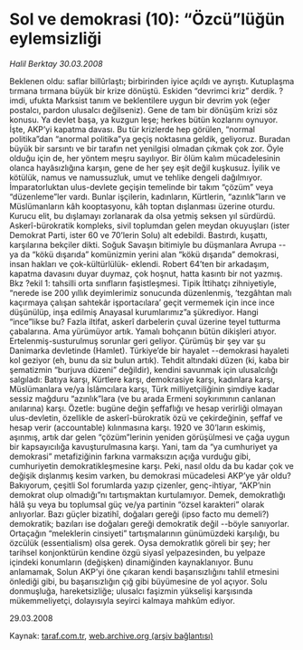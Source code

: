 # Sol ve demokrasi (10): “Özcü”lüğün eylemsizliği

*Halil Berktay 30.03.2008*

<div class="yazi">Beklenen oldu: saflar billûrlaştı; birbirinden iyice açıldı ve ayrıştı. Kutuplaşma tırmana tırmana büyük bir krize dönüştü. Eskiden “devrimci kriz” derdik. ?imdi, ufukta Marksist tanım ve beklentilere uygun bir devrim yok (eğer postalcı, pardon ulusalcı değilseniz). Gene de tam bir dönüşüm krizi söz konusu. Ya devlet başa, ya kuzgun leşe; herkes bütün kozlarını oynuyor. İşte, AKP’yi kapatma davası. Bu tür krizlerde hep görülen, “normal politika”dan “anormal politika”ya geçiş noktasına geldik, geliyoruz. Buradan büyük bir sarsıntı ve bir tarafın net yenilgisi olmadan çıkmak çok zor. Öyle olduğu için de, her yöntem meşru sayılıyor.
Bir ölüm kalım mücadelesinin olanca hayâsızlığına karşın, gene de her şey eşit değil kuşkusuz. İyilik ve kötülük, namus ve namussuzluk, umut ve tehlike dengeli dağılmıyor. İmparatorluktan ulus-devlete geçişin temelinde bir takım “çözüm” veya “düzenleme”ler vardı. Bunlar işçilerin, kadınların, Kürtlerin, “azınlık”ların ve Müslümanların kâh kooptasyonu, kâh toptan dışlanması üzerine oturdu. Kurucu elit, bu dışlamayı zorlanarak da olsa yetmiş seksen yıl sürdürdü. Askerî-bürokratik kompleks, sivil toplumdan gelen meydan okuyuşları (ister Demokrat Parti, ister 60 ve 70’lerin Solu) alt edebildi. Bastırdı, kuşattı, karşılarına bekçiler dikti. Soğuk Savaşın bitimiyle bu düşmanlara Avrupa --ya da “kökü dışarıda” komünizmin yerini alan “kökü dışarıda” demokrasi, insan hakları ve çok-kültürlülük- eklendi. Robert 64’ten bir arkadaşım, kapatma davasını duyar duymaz, çok hoşnut, hatta kasıntı bir not yazmış. Bkz ?ekil 1: tahsilli orta sınıfların faşistleşmesi. Tipik İttihatçı zihniyetiyle, “nerede ise 200 yıllık deyimlerimiz sonucunda düzenlenmiş, ‘tezgâhtan malı kaçırmaya çalışan sahtekâr işportacılara’ geçit vermemek için ince ince düşünülüp, inşa edilmiş Anayasal kurumlarımız”a şükrediyor. Hangi “ince”likse bu? Fazla iltifat, askerî darbelerin çuval üzerine teyel tutturma çabalarına. Ama yürümüyor artık. Yamalı bohçanın bütün dikişleri atıyor. Ertelenmiş-susturulmuş sorunlar geri geliyor. Çürümüş bir şey var şu Danimarka devletinde (Hamlet). Türkiye’de bir hayalet --demokrasi hayaleti kol geziyor (eh, bunu da siz bulun artık).
Tehdit altındaki düzen (ki, kaba bir şematizmin “burjuva düzeni” değildir), kendini savunmak için ulusalcılığı salgıladı: Batıya karşı, Kürtlere karşı, demokrasiye karşı, kadınlara karşı, Müslümanlara ve/ya İslâmcılara karşı, Türk milliyetçiliğinin şimdiye kadar sessiz mağduru “azınlık”lara (ve bu arada Ermeni soykırımının canlanan anılarına) karşı. Özetle: bugüne değin şeffaflığı ve hesap verirliği olmayan ulus-devletin, özellikle de askerî-bürokratik özü ve çekirdeğinin, şeffaf ve hesap verir (accountable) kılınmasına karşı. 1920 ve 30’ların eskimiş, aşınmış, artık dar gelen “çözüm”lerinin yeniden görüşülmesi ve çağa uygun bir kapsayıcılığa kavuşturulmasına karşı. Yani, tam da “ya cumhuriyet ya demokrasi” metafiziğinin farkına varmaksızın açığa vurduğu gibi, cumhuriyetin demokratikleşmesine karşı.
Peki, nasıl oldu da bu kadar çok ve değişik dışlanmış kesim varken, bu demokrasi mücadelesi AKP’ye yâr oldu? Bakıyorum, çeşitli Sol forumlarda yazıp çizenler, genç-ihtiyar, “AKP’nin demokrat olup olmadığı”nı tartışmaktan kurtulamıyor. Demek, demokratlığı hâlâ şu veya bu toplumsal güç ve/ya partinin “özsel karakteri” olarak anlıyorlar. Bazı güçler bizatihî, doğaları gereği (ipso facto mu demeli?) demokratik; bazıları ise doğaları gereği demokratik değil --böyle sanıyorlar. 
Ortaçağın “meleklerin cinsiyeti” tartışmalarının günümüzdeki karşılığı, bu özcülük (essentialism) olsa gerek. Oysa demokratlık göreli bir şey; her tarihsel konjonktürün kendine özgü siyasî yelpazesinden, bu yelpaze içindeki konumların (değişken) dinamiğinden kaynaklanıyor. Bunu anlamamak, Solun AKP’yi öne çıkaran kendi başarısızlığını tahlil etmesini önlediği gibi, bu başarısızlığın çığ gibi büyümesine de yol açıyor. Solu donmuşluğa, hareketsizliğe; ulusalcı faşizmin yükselişi karşısında mükemmeliyetçi, dolayısıyla seyirci kalmaya mahkûm ediyor.

29.03.2008</div>

Kaynak: [taraf.com.tr](http://www.taraf.com.tr:80/halil-berktay/makale-sol-ve-demokrasi-10-ozculugun-eylemsizligi.htm), [web.archive.org (arşiv bağlantısı)](http://web.archive.org/web/20100717211520/http://www.taraf.com.tr:80/halil-berktay/makale-sol-ve-demokrasi-10-ozculugun-eylemsizligi.htm)

